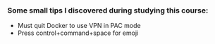 ### Some small tips I discovered during studying this course:
- Must quit Docker to use VPN in PAC mode
- Press control+command+space for emoji
